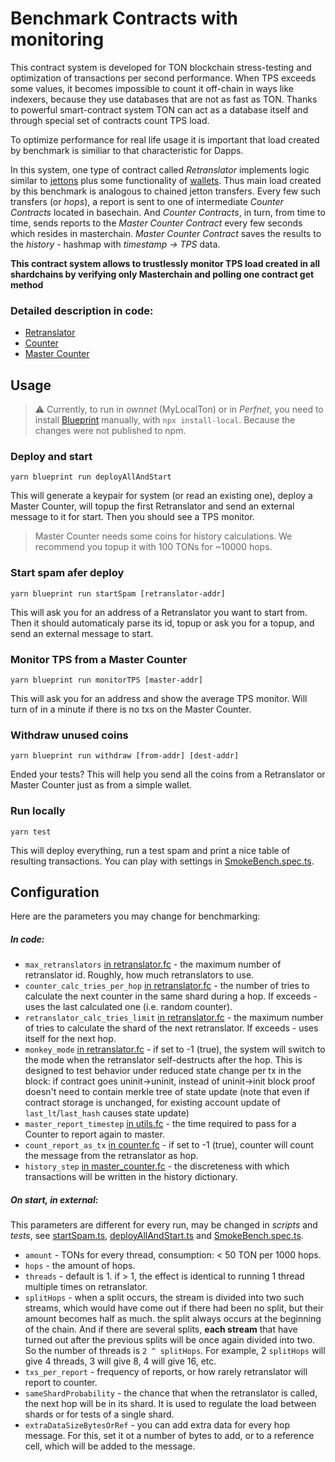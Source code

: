 # Benchmark Contracts with monitoring

This contract system is developed for TON blockchain stress-testing and optimization 
of transactions per second performance. When TPS exceeds some values, it
becomes impossible to count it off-chain in ways like indexers, because
they use databases that are not as fast as TON. Thanks to powerful smart-contract system
TON can act as a database itself and through special set of contracts count TPS load.

To optimize performance for real life usage it is important that load created by benchmark
is similiar to that characteristic for Dapps.

In this system, one type of contract called _Retranslator_ implements logic similar to [jettons](https://github.com/ton-blockchain/TEPs/blob/master/text/0074-jettons-standard.md) plus some functionality of
[wallets](https://ton-community.github.io/tutorials/01-wallet/). Thus main load created
by this benchmark is analogous to chained jetton transfers. 
Every few such transfers (or *hops*), a report is sent to
one of intermediate _Counter Contracts_ located in basechain.
And _Counter Contracts_, in turn, from time to time, sends reports to the _Master
Counter Contract_ every few seconds which resides in masterchain.
_Master Counter Contract_ saves the results to the _history_ - hashmap with _timestamp -> TPS_ data.

**This contract system allows to trustlessly monitor TPS load created in all shardchains
by verifying only Masterchain and polling one contract get method**

### Detailed description in code:

-   [Retranslator](contracts/counter.fc)
-   [Counter](contracts/counter.fc)
-   [Master Counter](contracts/counter.fc)

## Usage

> ⚠️ Currently, to run in _ownnet_ (MyLocalTon) or in _Perfnet_, you need to install
> [Blueprint](https://github.com/ton-org/blueprint/) manually, with `npx install-local`.
> Because the changes were not published to npm.

### Deploy and start

`yarn blueprint run deployAllAndStart`

This will generate a keypair for system (or read an existing one), deploy
a Master Counter, will topup the first Retranslator and send an external
message to it for start. Then you should see a TPS monitor.

> Master Counter needs some coins for history calculations. We recommend
> you topup it with 100 TONs for ~10000 hops.

### Start spam afer deploy

`yarn blueprint run startSpam [retranslator-addr]`

This will ask you for an address of a Retranslator you want to start from.
Then it should automaticaly parse its id, topup or ask you for a topup,
and send an external message to start.

### Monitor TPS from a Master Counter

`yarn blueprint run monitorTPS [master-addr]`

This will ask you for an address and show the average TPS monitor. Will
turn of in a minute if there is no txs on the Master Counter.

### Withdraw unused coins

`yarn blueprint run withdraw [from-addr] [dest-addr]`

Ended your tests? This will help you send all the coins from
a Retranslator or Master Counter just as from a simple wallet.

### Run locally

`yarn test`

This will deploy everything, run a test spam and print a nice table of
resulting transactions. You can play with settings in
[SmokeBench.spec.ts](tests/SmokeBench.spec.ts#L18-L24).

## Configuration

Here are the parameters you may change for benchmarking:

##### In code:

-   `max_retranslators` [in
    retranslator.fc](contracts/retranslator.fc#L19) - the maximum number
    of retranslator id. Roughly, how much retranslators to use.
-   `counter_calc_tries_per_hop` [in retranslator.fc](contracts/retranslator.fc#L20) -
    the number of tries to calculate the next counter in the same shard during a hop.
    If exceeds - uses the last calculated one (i.e. random counter).
-   `retranslator_calc_tries_limit` [in retranslator.fc](contracts/retranslator.fc#L21) -
    the maximum number of tries to calculate the shard of the next retranslator.
    If exceeds - uses itself for the next hop.
-   `monkey_mode` [in retranslator.fc](contracts/retranslator.fc#L18) - if
    set to -1 (true), the system will switch to the mode when the
    retranslator self-destructs after the hop. This is designed to test
    behavior under reduced state change per tx in the block:
    if contract goes uninit-\>uninit, instead of uninit-\>init block proof doesn't
    need to contain merkle tree of state update (note that even if contract storage
    is unchanged, for existing account update of `last_lt`/`last_hash` causes state
    update)
-   `master_report_timestep` [in utils.fc](contracts/imports/utils.fc#L3) -
    the time required to pass for a Counter to report again to master.
-   `count_report_as_tx` [in counter.fc](contracts/counter.fc#L18) - if
    set to -1 (true), counter will count the message from the retranslator
    as hop.
-   `history_step` [in
    master\_counter.fc](contracts/master_counter.fc#L13) - the
    discreteness with which transactions will be written in the history
    dictionary.

##### On start, in external:

This parameters are different for every run, may be changed in _scripts_
and _tests_, see [startSpam.ts](scripts/startSpam.ts#L6-L12),
[deployAllAndStart.ts](scripts/deployAllAndStart.ts#L7-L13) and
[SmokeBench.spec.ts](tests/SmokeBench.spec.ts#L18-L24).

-   `amount` - TONs for every thread, consumption: < 50 TON per 1000 hops.
-   `hops` - the amount of hops.
-   `threads` - default is 1. if > 1, the effect is identical to running
    1 thread multiple times on retranslator.
-   `splitHops` - when a split occurs, the stream is divided into two such
    streams, which would have come out if there had been no split, but their
    amount becomes half as much. the split always occurs at the beginning of
    the chain. And if there are several splits, **each stream** that have
    turned out after the previous splits will be once again divided into
    two. So the number of threads is `2 ^ splitHops`. For example,
    2 `splitHops` will give 4 threads, 3 will give 8, 4 will give 16, etc.
-   `txs_per_report` - frequency of reports, or how rarely retranslator
    will report to counter.
-   `sameShardProbability` - the chance that when the retranslator is
    called, the next hop will be in its shard. It is used to regulate the
    load between shards or for tests of a single shard.
-   `extraDataSizeBytesOrRef` - you can add extra data for every hop
    message. For this, set it ot a number of bytes to add, or to
    a reference cell, which will be added to the message.
